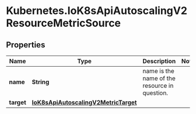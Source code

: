 # Kubernetes.IoK8sApiAutoscalingV2ResourceMetricSource

## Properties

Name | Type | Description | Notes
------------ | ------------- | ------------- | -------------
**name** | **String** | name is the name of the resource in question. | 
**target** | [**IoK8sApiAutoscalingV2MetricTarget**](IoK8sApiAutoscalingV2MetricTarget.md) |  | 


